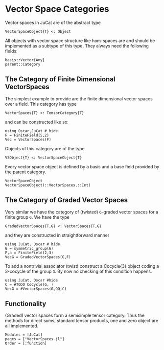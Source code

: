 # Vector Space Categories

Vector spaces in JuCat are of the abstract type

```
VectorSpaceObject{T} <: Object
```

All objects with vector space structure like hom-spaces are and should be implemented as a
subtype of this type. They always need the following fields:

```
basis::Vector{Any}
parent::Category
```

## The Category of Finite Dimensional VectorSpaces

The simplest example to provide are the finite dimensional vector spaces over a field.
This category has type

```@doc
VectorSpaces{T} <: TensorCategory{T}
```

and can be constructed like so:

```@example
using Oscar,JuCat # hide
F = FiniteField(5,2)
Vec = VectorSpaces(F)
```

Objects of this category are of the type

```
VSObject{T} <: VectorSpaceObject{T}
```

Every vector space object is defined by a basis and a base field provided by the
parent category.

```@docs
VectorSpaceObject
VectorSpaceObject(::VectorSpaces,::Int)
```

## The Category of Graded Vector Spaces

Very similar we have the category of (twisted) ``G``-graded vector spaces for a finite group ``G``.
We have the type

```@docs
GradedVectorSpaces{T,G} <: VectorSpaces{T,G}
```
and they are constructed in straightforward manner

```@repl
using JuCat, Oscar # hide
G = symmetric_group(6)
F,a = FiniteField(2,3)
VecG = GradedVectorSpaces(G,F)
```

To add a nontrivial associator (twist) construct a Cocycle{3} object coding a 3-cocycle
of the group ``G``. By now no checking of this condition happens.

```@repl
using JuCat, Oscar #hide
C = #TODO CoCycle(G, )
VecG = #VectorSpaces(G,QQ,C)
```

## Functionality

(Graded) vector spaces form a semisimple tensor category. Thus the methods for
direct sums, standard tensor products, one and zero object are all implemented.

```@autodocs
Modules = [JuCat]
pages = ["VectorSpaces.jl"]
Order = [:function]
```
